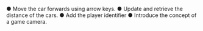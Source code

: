 ● Move the car forwards using arrow keys.
● Update and retrieve the distance of the cars.
● Add the player identifier
● Introduce the concept of a game camera.
